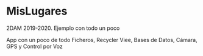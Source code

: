 # MisLugares
2DAM 2019-2020. Ejemplo con todo un poco

App con un poco de todo
Ficheros, Recycler Viee, Bases de Datos, Cámara, GPS y Control por Voz

